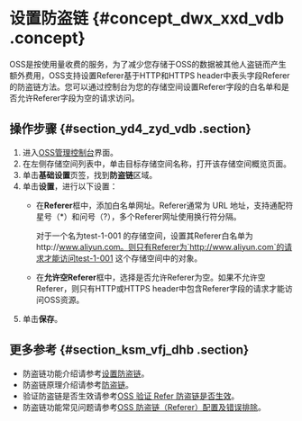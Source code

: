 # 设置防盗链 {#concept_dwx_xxd_vdb .concept}

OSS是按使用量收费的服务，为了减少您存储于OSS的数据被其他人盗链而产生额外费用，OSS支持设置Referer基于HTTP和HTTPS header中表头字段Referer 的防盗链方法。您可以通过控制台为您的存储空间设置Referer字段的白名单和是否允许Referer字段为空的请求访问。

## 操作步骤 {#section_yd4_zyd_vdb .section}

1.  进入[OSS管理控制台](https://oss.console.aliyun.com/)界面。
2.  在左侧存储空间列表中，单击目标存储空间名称，打开该存储空间概览页面。
3.  单击**基础设置**页签，找到**防盗链**区域。
4.  单击**设置**，进行以下设置：
    -   在**Referer**框中，添加白名单网址。Referer通常为 URL 地址，支持通配符星号（\*）和问号（?），多个Referer网址使用换行符分隔。

        对于一个名为test-1-001 的存储空间，设置其Referer白名单为http://www.aliyun.com。则只有Referer为`http://www.aliyun.com`的请求才能访问test-1-001 这个存储空间中的对象。

    -   在**允许空Referer**框中，选择是否允许Referer为空。如果不允许空Referer，则只有HTTP或HTTPS header中包含Referer字段的请求才能访问OSS资源。
5.  单击**保存**。

## 更多参考 {#section_ksm_vfj_dhb .section}

-   防盗链功能介绍请参考[设置防盗链](../../../../../intl.zh-CN/开发指南/存储空间（Bucket）/设置防盗链.md#)。
-   防盗链原理介绍请参考[防盗链](https://help.aliyun.com/document_detail/31937.html#concept-n5g-qd2-vdb)。
-   验证防盗链是否生效请参考[OSS 验证 Refer 防盗链是否生效](https://help.aliyun.com/knowledge_detail/39521.html)。
-   防盗链功能常见问题请参考[OSS 防盗链（Referer）配置及错误排除](https://help.aliyun.com/document_detail/44198.html#concept-kh3-c3j-wdb)。

